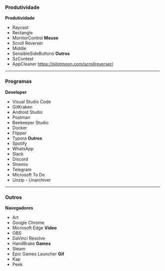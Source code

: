 ### **Produtividade**

**Produtividade**

- Raycast
- Rectangle
- MonitorControl
  **Mouse**
- Scroll Reverser
- Middle
- SensibleSideButtons
  **Outros**
- SzContext
- AppCleaner
  https://pilotmoon.com/scrollreverser/

---

### **Programas**

**Developer**

- Visual Studio Code
- GitKraken
- Android Studio
- Postman
- Beekeeper Studio
- Docker
- Flipper
- Typora
  **Outros**
- Spotify
- WhatsApp
- Slack
- Discord
- Stremio
- Telegram
- Microsoft To Do
- Unzip - Unarchiver

---

### **Outros**

**Navegadores**

- Art
- Google Chrome
- Microsoft Edge
  **Video**
- OBS
- DaVinci Resolve
- HandBrake
  **Games**
- Steam
- Epic Games Launcher
  **Gif**
- Kap
- Peek
